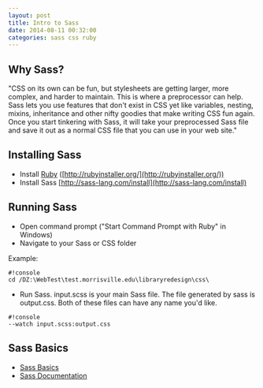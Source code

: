 ```yaml
---
layout: post
title: Intro to Sass
date: 2014-08-11 00:32:00
categories: sass css ruby
---
```


## Why Sass?
"CSS on its own can be fun, but stylesheets are getting larger, more complex, and harder to maintain. This is where a preprocessor can help. Sass lets you use features that don't exist in CSS yet like variables, nesting, mixins, inheritance and other nifty goodies that make writing CSS fun again.
Once you start tinkering with Sass, it will take your preprocessed Sass file and save it out as a normal CSS file that you can use in your web site."

## Installing Sass
* Install [Ruby](https://www.ruby-lang.org/en/downloads/) ([http://rubyinstaller.org/](http://rubyinstaller.org/))
* Install Sass [http://sass-lang.com/install](http://sass-lang.com/install)

## Running Sass
* Open command prompt ("Start Command Prompt with Ruby" in Windows)
* Navigate to your Sass or CSS folder

Example: 
```
#!console
cd /DZ:\WebTest\test.morrisville.edu\libraryredesign\css\
```

* Run Sass. input.scss is your main Sass file. The file generated by sass is output.css. Both of these files can have any name you'd like.
```
#!console
--watch input.scss:output.css
```

## Sass Basics
* [Sass Basics](http://sass-lang.com/guide)
* [Sass Documentation](http://sass-lang.com/documentation/file.SASS_REFERENCE.html)
